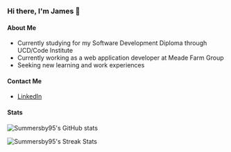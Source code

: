 ### Hi there, I'm James 👋

#### About Me

* Currently studying for my Software Development Diploma through UCD/Code Institute
* Currently working as a web application developer at Meade Farm Group
* Seeking new learning and work experiences

#### Contact Me

* [LinkedIn](https://www.linkedin.com/in/james-summersby-85165150/)

#### Stats

![Summersby95's GitHub stats](https://github-readme-stats.vercel.app/api?username=Summersby95&count_private=true&theme=radical)

![Summersby95's Streak Stats](https://github-readme-streak-stats.herokuapp.com/?user=Summersby95&theme=dark)

